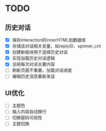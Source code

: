 # TODO
## 历史对话
- [x] 保存interaction的innerHTML到数据库
- [x] 存储该对话相关变量，如replyID、spinner_cnt
- [x] 创建新板块用于选择历史对话
- [x] 实现加载历史对话逻辑
- [x] 总结每次对话主要内容
- [ ] 刷新页面不重置，加载对话进度
- [ ] 编辑历史消息重新发送
## UI优化
- [ ] 主题色
- [ ] 输入内容自动换行
- [ ] 切换密码可视性
- [ ] 主题切换